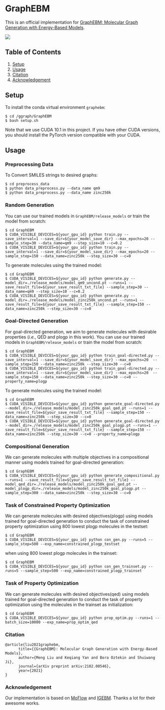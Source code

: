 # GraphEBM

This is an official implementation for [GraphEBM: Molecular Graph Generation with Energy-Based Models](https://arxiv.org/abs/2102.00546).

![](https://github.com/divelab/DIG/blob/main/dig/ggraph/GraphEBM/figs/graphebm_training.png)


## Table of Contents

1. [Setup](#setup)
1. [Usage](#usage)
1. [Citation](#citation)
1. [Acknowledgement](#acknowledgement)



## Setup

To install the conda virtual environment `graphebm`:
```shell script
$ cd /ggraph/GraphEBM
$ bash setup.sh
```
Note that we use CUDA 10.1 in this project. If you have other CUDA versions, you should install the PyTorch version compatible with your CUDA.


## Usage

### Preprocessing Data

To Convert SMILES strings to desired graphs:
```shell script
$ cd preprocess_data
$ python data_preprocess.py --data_name qm9
$ python data_preprocess.py --data_name zinc250k
```

### Random Generation

You can use our trained models in `GraphEBM/release_models` or train the model from scratch:
```shell script
$ cd GraphEBM
$ CUDA_VISIBLE_DEVICES=${your_gpu_id} python train.py --save_interval=1 --save_dir=${your_model_save_dir} --max_epochs=20 --sample_step=30 --data_name=qm9 --step_size=10 --c=0.2
$ CUDA_VISIBLE_DEVICES=${your_gpu_id} python train.py --save_interval=1 --save_dir=${your_model_save_dir} --max_epochs=20 --sample_step=150 --data_name=zinc250k --step_size=30 --c=0
```
To generate molecules using the trained model:
```shell script
$ cd GraphEBM
$ CUDA_VISIBLE_DEVICES=${your_gpu_id} python generate.py --model_dir=./release_models/model_qm9_uncond.pt --runs=1 --save_result_file=${your_save_result_txt_file} --sample_step=30 --data_name=qm9 --step_size=10 --c=0.2
$ CUDA_VISIBLE_DEVICES=${your_gpu_id} python generate.py --model_dir=./release_models/model_zinc250k_uncond.pt --runs=1 --save_result_file=${your_save_result_txt_file} --sample_step=150 --data_name=zinc250k --step_size=30 --c=0
```

### Goal-Directed Generation

For goal-directed generation, we aim to generate molecules with desirable properties (*i.e.*, QED and plogp in this work). You can use our trained models in `GraphEBM/release_models` or train the model from scratch:
```shell script
$ cd GraphEBM
$ CUDA_VISIBLE_DEVICES=${your_gpu_id} python train_goal-directed.py --save_interval=1 --save_dir=${your_model_save_dir} --max_epochs=20  --sample_step=150 --data_name=zinc250k --step_size=30 --c=0
$ CUDA_VISIBLE_DEVICES=${your_gpu_id} python train_goal-directed.py --save_interval=1 --save_dir=${your_model_save_dir} --max_epochs=20  --sample_step=150 --data_name=zinc250k --step_size=30 --c=0 --property_name=plogp
```

To generate molecules using the trained model:
```shell script
$ cd GraphEBM
$ CUDA_VISIBLE_DEVICES=${your_gpu_id} python generate_goal-directed.py --model_dir=./release_models/model_zinc250k_goal_qed.pt --runs=1 --save_result_file=${your_save_result_txt_file} --sample_step=150 --data_name=zinc250k --step_size=30 --c=0
$ CUDA_VISIBLE_DEVICES=${your_gpu_id} python generate_goal-directed.py --model_dir=./release_models/model_zinc250k_goal_plogp.pt --runs=1 --save_result_file=${your_save_result_txt_file} --sample_step=150 --data_name=zinc250k --step_size=30 --c=0 --property_name=plogp
```

### Compositional Generation

We can generate molecules with multiple objectives in a compositional manner using models trained for goal-directed generation:
```shell script
$ cd GraphEBM
$ CUDA_VISIBLE_DEVICES=${your_gpu_id} python generate_compositional.py --runs=1 --save_result_file=${your_save_result_txt_file} --model_qed_dir=./release_models/model_zinc250k_goal_qed.pt --model_plogp_dir=./release_models/model_zinc250k_goal_plogp.pt --sample_step=300 --data_name=zinc250k --step_size=30 --c=0
```

### Task of Constrained Property Optimization

We can generate molecules with desired objectives(plogp) using models trained for goal-directed generation to conduct the task of constrained property optimization using 800 lowest plogp molecules in the testset:
```shell script
$ cd GraphEBM
$ CUDA_VISIBLE_DEVICES=${your_gpu_id} python con_gen.py --runs=5 --sample_step=500 --exp_name=constrained_plogp_testset
```
when using 800 lowest plogp molecules in the trainset:
```shell script
$ cd GraphEBM
$ CUDA_VISIBLE_DEVICES=${your_gpu_id} python con_gen_trainset.py --runs=5 --sample_step=500 --exp_name=constrained_plogp_trainset
```

### Task of Property Optimization

We can generate molecules with desired objectives(qed) using models trained for goal-directed generation to conduct the task of property optimization using the molecules in the trainset as initialization:
```shell script
$ cd GraphEBM
$ CUDA_VISIBLE_DEVICES=${your_gpu_id} python prop_optim.py --runs=1 --batch_size=10000 --exp_name=prop_optim_qed
```

### Citation
```
@article{liu2021graphebm,
      title={{GraphEBM}: Molecular Graph Generation with Energy-Based Models}, 
      author={Meng Liu and Keqiang Yan and Bora Oztekin and Shuiwang Ji},
      journal={arXiv preprint arXiv:2102.00546},
      year={2021}
}
```

### Acknowledgement
Our implementation is based on [MoFlow](https://github.com/calvin-zcx/moflow) and [IGEBM](https://github.com/rosinality/igebm-pytorch). Thanks a lot for their awesome works.
